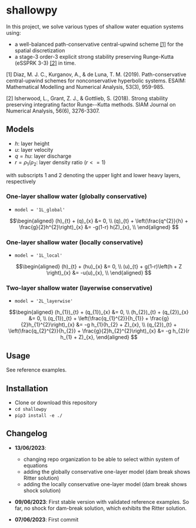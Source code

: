 # shallowpy

In this project, we solve various types of shallow water equation systems using:
- a well-balanced path-conservative central-upwind scheme [[1]](#1) for the spatial discretization
- a stage-3 order-3 explicit strong stability preserving Runge-Kutta (eSSPRK 3-3) [[2]](#2) in time.

<a id="1">[1]</a> Diaz, M. J. C., Kurganov, A., & de Luna, T. M. (2019). Path-conservative central-upwind schemes for nonconservative hyperbolic systems. ESAIM: Mathematical Modelling and Numerical Analysis, 53(3), 959-985.

<a id="2">[2]</a> Isherwood, L., Grant, Z. J., & Gottlieb, S. (2018). Strong stability preserving integrating factor Runge--Kutta methods. SIAM Journal on Numerical Analysis, 56(6), 3276-3307.

## Models

- $h$: layer height
- $u$: layer velocity
- $q = hu$: layer discharge
- $r = \rho_1/\rho_2$: layer density ratio ($r <=1$)

with subscripts $1$ and $2$ denoting the upper light and lower heavy layers, respectively

### One-layer shallow water (globally conservative)

- `model = '1L_global'`

```math
\begin{aligned}
(h)_{t} + (q)_{x} &= 0, \\
(q)_{t} + \left(\frac{q^{2}}{h} + \frac{g}{2}h^{2}\right)_{x} &= -g(1-r) h(Z)_{x}, \\
\end{aligned}

```

### One-layer shallow water (locally conservative)

- `model = '1L_local'`

```math
\begin{aligned}
(h)_{t} + (hu)_{x} &= 0, \\
(u)_{t} + g(1-r)\left(h + Z \right)_{x} &= -u(u)_{x}, \\
\end{aligned}

```

### Two-layer shallow water (layerwise conservative)

- `model = '2L_layerwise'`

```math
\begin{aligned}
(h_{1})_{t} + (q_{1})_{x} &= 0, \\
(h_{2})_{t} + (q_{2})_{x} &= 0, \\
(q_{1})_{t} + \left(\frac{q_{1}^{2}}{h_{1}} + \frac{g}{2}h_{1}^{2}\right)_{x} &= -g h_{1}(h_{2} + Z)_{x}, \\
(q_{2})_{t} + \left(\frac{q_{2}^{2}}{h_{2}} + \frac{g}{2}h_{2}^{2}\right)_{x} &= -g h_{2}(r h_{1} + Z)_{x},
\end{aligned}

```

## Usage

See reference examples.

## Installation

- Clone or download this repository
- `cd shallowpy`
- `pip3 install -e ./`


## Changelog

- **13/06/2023**:
  - changing repo organization to be able to select within system of equations
  -  adding the globally conservative one-layer model (dam break shows Ritter solution)
  -  adding the locally conservative one-layer model (dam break shows shock solution)

- **09/06/2023**: First stable version with validated reference examples. So far, no shock for dam-break solution, which exhibits the Ritter solution.
  
- **07/06/2023**: First commit